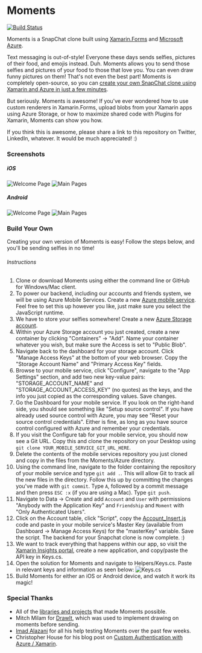 # Moments
[![Build Status](https://travis-ci.org/tvand7093/Moments.svg)](https://travis-ci.org/tvand7093/Moments)

Moments is a SnapChat clone built using [Xamarin.Forms](https://xamarin.com/forms) and [Microsoft Azure](https://azure.microsoft.com/en-us/). 

Text messaging is out-of-style! Everyone these days sends selfies, pictures of their food, and emojis instead. Duh. Moments allows you to send those selfies and pictures of your food to those that love you. You can even draw funny pictures on them! That's not even the best part! Moments is completely open-source, so you can [create your own SnapChat clone using Xamarin and Azure in just a few minutes](#build-your-own).

But seriously. Moments is awesome! If you've ever wondered how to use custom renderers in Xamarin.Forms, upload blobs from your Xamarin apps using Azure Storage, or how to maximize shared code with Plugins for Xamarin, Moments can show you how. 

If you think this is awesome, please share a link to this repository on Twitter, LinkedIn, whatever. It would be much appreciated! :)

### Screenshots
##### iOS
![Welcome Page](Screenshots/iOS/WelcomeSignUpPages.png)
![Main Pages](Screenshots/iOS/MainPages.png)

##### Android
![Welcome Page](Screenshots/Android/WelcomeSignUpPages.png)
![Main Pages](Screenshots/Android/MainPages.png)

### Build Your Own
Creating your own version of Moments is easy! Follow the steps below, and you'll be sending selfies in no time!

###### Instructions
1. Clone or download Moments using either the command line or GitHub for Windows/Mac client.
2. To power our backend, including our accounts and friends system, we will be using Azure Mobile Services. Create a new [Azure mobile service](https://azure.microsoft.com/en-us/documentation/articles/partner-xamarin-mobile-services-ios-get-started/#create-new-service). Feel free to set this up however you like, just make sure you select the JavaScript runtime.
3. We have to store your selfies somewhere! Create a new [Azure Storage account](https://azure.microsoft.com/en-us/documentation/articles/storage-create-storage-account/#create-a-storage-account).
4. Within your Azure Storage account you just created, create a new container by clicking "Containers" -> "Add". Name your container whatever you wish, but make sure the Access is set to "Public Blob".
5. Navigate back to the dashboard for your storage account. Click "Manage Access Keys" at the bottom of your web browser. Copy the "Storage Account Name" and "Primary Access Key" fields.
6. Browse to your mobile service, click "Configure", navigate to the "App Settings" section, and add two new key-value pairs: "STORAGE_ACCOUNT_NAME" and "STORAGE_ACCOUNT_ACCESS_KEY" (no quotes) as the keys, and the info you just copied as the corresponding values. Save changes.
7. Go the Dashboard for your mobile service. If you look on the right-hand side, you should see something like "Setup source control". If you have already used source control with Azure, you may see "Reset your source control credentials". Either is fine, as long as you have source control configured with Azure and remember your credentials.
8. If you visit the Configure tab for your mobile service, you should now see a Git URL. Copy this and clone the repository on your Desktop using `git clone YOUR_MOBILE_SERVICE_GIT_URL_HERE`.
8. Delete the contents of the mobile services repository you just cloned and copy in the files from the Moments/Azure directory.
9. Using the command line, navigate to the folder containing the repository of your mobile service and type `git add .`. This will allow Git to track all the new files in the directory. Follow this up by committing the changes you've made with `git commit`. Type `A`, followed by a commit message and then press `ESC :x` (if you are using a Mac). Type `git push`.
10. Navigate to Data -> Create and add `Account` and `User` with permissions "Anybody with the Application Key" and  `Friendship` and `Moment` with "Only Authenticated Users". 
11. Click on the Account table, click "Script", copy the [Account_Insert.js](http://thirteendaysaweek.com/2013/12/13/xamarin-ios-and-authentication-in-windows-azure-mobile-services-part-iii-custom-authentication/) code and paste in your mobile service's Master Key (available from Dashboard -> Manage Access Keys) for the "masterKey" variable. Save the script. The backend for your Snapchat clone is now complete. :)
12. We want to track everything that happens within our app, so visit the [Xamarin Insights portal](https://insights.xamarin.com/), create a new application, and copy/paste the API key in Keys.cs.
12. Open the solution for Moments and navigate to Helpers/Keys.cs. Paste in relevant keys and information as seen below: ![Keys.cs](Screenshots/README/Keys.png)
13. Build Moments for either an iOS or Android device, and watch it work its magic!

### Special Thanks
* All of the [libraries and projects](OpenSource.md) that made Moments possible.
* Mitch Milam for [DrawIt](https://github.com/MitchMilam/Drawit), which was used to implement drawing on moments before sending.
* [Imad Alazani](https://www.linkedin.com/pub/imad-alazani/63/376/368) for all his help testing Moments over the past few weeks.
* Christopher House for his blog post on [Custom Authentication with Azure / Xamarin](http://thirteendaysaweek.com/2013/12/13/xamarin-ios-and-authentication-in-windows-azure-mobile-services-part-iii-custom-authentication/).
